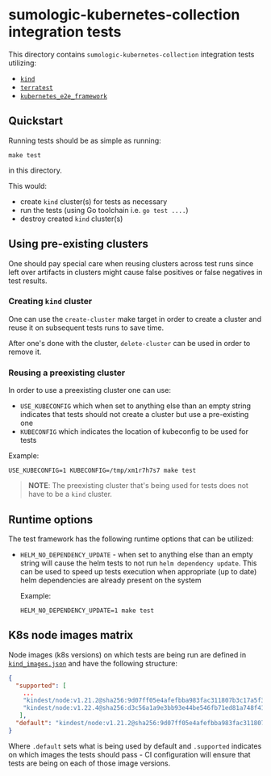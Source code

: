 # sumologic-kubernetes-collection integration tests

This directory contains `sumologic-kubernetes-collection` integration tests utilizing:

- [`kind`][kind]
- [`terratest`][terratest]
- [`kubernetes_e2e_framework`][kubernetes_e2e_framework]

[terratest]: https://github.com/gruntwork-io/terratest
[kubernetes_e2e_framework]: https://github.com/kubernetes-sigs/e2e-framework
[kind]: https://kind.sigs.k8s.io/

## Quickstart

Running tests should be as simple as running:

```shell
make test
```

in this directory.

This would:

- create `kind` cluster(s) for tests as necessary
- run the tests (using Go toolchain i.e. `go test ....`)
- destroy created `kind` cluster(s)

## Using pre-existing clusters

One should pay special care when reusing clusters across test runs since left over
artifacts in clusters might cause false positives or false negatives in test results.

### Creating `kind` cluster

One can use the `create-cluster` make target in order to create a cluster and reuse
it on subsequent tests runs to save time.

After one's done with the cluster, `delete-cluster` can be used in order to remove it.

### Reusing a preexisting cluster

In order to use a preexisting cluster one can use:

- `USE_KUBECONFIG` which when set to anything else than an empty string indicates that
  tests should not create a cluster but use a pre-existing one
- `KUBECONFIG` which indicates the location of kubeconfig to be used for tests

Example:

```shell
USE_KUBECONFIG=1 KUBECONFIG=/tmp/xm1r7h7s7 make test
```

> **NOTE**: The preexisting cluster that's being used for tests does not have
> to be a `kind` cluster.

## Runtime options

The test framework has the following runtime options that can be utilized:

- `HELM_NO_DEPENDENCY_UPDATE` - when set to anything else than an empty string
  will cause the helm tests to not run `helm dependency update`. This can be used to
  speed up tests execution when appropriate (up to date) helm dependencies are
  already present on the system

  Example:

  ```shell
  HELM_NO_DEPENDENCY_UPDATE=1 make test
  ```

## K8s node images matrix

Node images (k8s versions) on which tests are being run are defined in
[`kind_images.json`](./kind_images.json) and have the following structure:

```json
{
  "supported": [
    ...
    "kindest/node:v1.21.2@sha256:9d07ff05e4afefbba983fac311807b3c17a5f36e7061f6cb7e2ba756255b2be4",
    "kindest/node:v1.22.4@sha256:d3c56a1a9e3bb93e44be546fb71ed81a748f412d5f173bf8459ee2e3e58930d8"
   ],
  "default": "kindest/node:v1.21.2@sha256:9d07ff05e4afefbba983fac311807b3c17a5f36e7061f6cb7e2ba756255b2be4"
}
```

Where `.default` sets what is being used by default and `.supported` indicates on which
images the tests should pass - CI configuration will ensure that tests are being on
each of those image versions.
